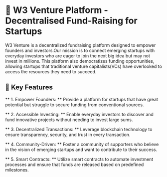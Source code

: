 # 🚀  W3 Venture Platform - Decentralised Fund-Raising for Startups

W3 Venture is a decentralized fundraising platform designed to empower founders and investors.Our mission is to connect emerging startups with everyday investors who are eager to join the next big idea but may not invest in millions.
This platform also democratizes funding opportunities, allowing startups that traditional venture capitalists(VCs) have overlooked to access the resources they need to succeed.

## 🌟 Key Features

** 1. Empower Founders: **
Provide a platform for startups that have great potential but struggle to secure funding from conventional sources.

** 2. Accessible Investing: **
Enable everyday investors to discover and fund innovative projects without needing to invest large sums.

** 3. Decentralized Transactions: **
Leverage blockchain technology to ensure transparency, security, and trust in every transaction.

** 4. Community-Driven: **
Foster a community of supporters who believe in the vision of emerging startups and want to contribute to their success.

** 5. Smart Contracts: **
 Utilize smart contracts to automate investment processes and ensure that funds are released based on predefined milestones.

